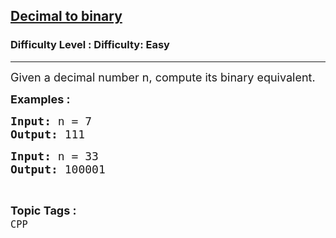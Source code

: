 <h2><a href="https://www.geeksforgeeks.org/problems/decimal-to-binary-1610434291--161808/1?page=5&difficulty=Basic,Easy&status=unsolved&sortBy=latest">Decimal to binary</a></h2><h3>Difficulty Level : Difficulty: Easy</h3><hr><div class="problems_problem_content__Xm_eO"><p><span style="font-size: 18px;">Given a decimal number n, compute its binary equivalent.</span></p>
<p><strong><span style="font-size: 18px;">Examples :</span></strong></p>
<pre><span style="font-size: 18px;"><strong>Input:</strong> n = 7 <br></span><span style="font-size: 18px;"><strong>Output:</strong> 111</span></pre>
<pre><span style="font-size: 18px;"><strong>Input:</strong> n = 33 <br><strong>Output: </strong>100001 </span></pre></div><br><p><span style=font-size:18px><strong>Topic Tags : </strong><br><code>CPP</code>&nbsp;